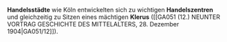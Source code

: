
**Handelsstädte** wie Köln entwickelten sich zu wichtigen **Handelszentren** und gleichzeitig zu Sitzen eines mächtigen **Klerus** ([[GA051 (12.) NEUNTER VORTRAG GESCHICHTE DES MITTELALTERS, 28. Dezember 1904|GA051/12]]).

